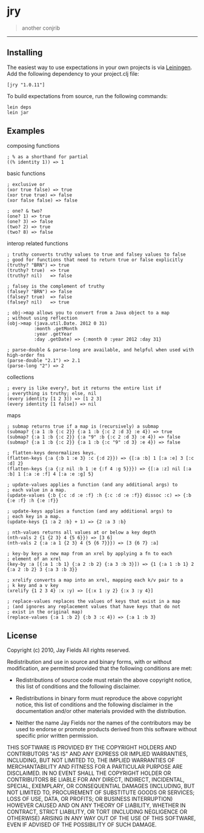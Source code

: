 # jry

> another conjrib

----------

## Installing


The easiest way to use expectations in your own projects is via
[Leiningen](http://github.com/technomancy/leiningen). Add the
following dependency to your project.clj file:

    [jry "1.0.11"]

To build expectations from source, run the following commands:

    lein deps
    lein jar

## Examples

composing functions
    
    ; % as a shorthand for partial
    ((% identity 1)) => 1
    
basic functions

    ; exclusive or
    (xor true false) => true
    (xor true true) => false
    (xor false false) => false
    
    ; one? & two?
    (one? 1) => true
    (one? 3) => false
    (two? 2) => true
    (two? 8) => false

interop related functions

    ; truthy converts truthy values to true and falsey values to false
    ; good for functions that need to return true or false explicitly
    (truthy? "BRN") => true
    (truthy? true)  => true
    (truthy? nil)   => false

    ; falsey is the complement of truthy
    (falsey? "BRN") => false
    (falsey? true)  => false
    (falsey? nil)   => true

    ; obj->map allows you to convert from a Java object to a map
    ; without using reflection
    (obj->map (java.util.Date. 2012 0 31)
              :month .getMonth
              :year .getYear
              :day .getDate) => {:month 0 :year 2012 :day 31}
              
    ; parse-double & parse-long are available, and helpful when used with high-order fns
    (parse-double "2.1") => 2.1
    (parse-long "2") => 2

collections
   
    ; every is like every?, but it returns the entire list if
    ; everything is truthy; else, nil
    (every identity [1 2 3]) => [1 2 3]
    (every identity [1 false]) => nil

maps

    ; submap returns true if a map is (recursively) a submap
    (submap? {:a 1 :b {:c 2}} {:a 1 :b {:c 2 :d 3} :e 4}) => true
    (submap? {:a 1 :b {:c 2}} {:a "9" :b {:c 2 :d 3} :e 4}) => false
    (submap? {:a 1 :b {:c 2}} {:a 1 :b {:c "9" :d 3} :e 4}) => false

    ; flatten-keys denormalizes keys.
    (flatten-keys {:a {:b 1 :e 3} :c {:d 2}}) => {[:a :b] 1 [:a :e] 3 [:c :d] 2}
    (flatten-keys {:a {:z nil :b 1 :e {:f 4 :g 5}}}) => {[:a :z] nil [:a :b] 1 [:a :e :f] 4 [:a :e :g] 5} 

    ; update-values applies a function (and any additional args) to
    ; each value in a map. 
    (update-values {:b {:c :d :e :f} :h {:c :d :e :f}} dissoc :c) => {:b {:e :f} :h {:e :f}}

    ; update-keys applies a function (and any additional args) to
    ; each key in a map.
    (update-keys {1 :a 2 :b} + 1) => {2 :a 3 :b}

    ; nth-values returns all values at or below a key depth
    (nth-vals 2 {1 {2 3} 4 {5 6}}) => [3 6]
    (nth-vals 2 {:a :a 1 {2 3} 4 {5 {6 7}}}) => [3 {6 7} :a]

    ; key-by keys a new map from an xrel by applying a fn to each
    ; element of an xrel
    (key-by :a [{:a 1 :b 1} {:a 2 :b 2} {:a 3 :b 3}]) => {1 {:a 1 :b 1} 2 {:a 2 :b 2} 3 {:a 3 :b 3}}

    ; xrelify converts a map into an xrel, mapping each k/v pair to a
    ; k key and a v key
    (xrelify {1 2 3 4} :x :y) => [{:x 1 :y 2} {:x 3 :y 4}]

    ; replace-values replaces the values of keys that exist in a map
    ; (and ignores any replacement values that have keys that do not
    ; exist in the original map)
    (replace-values {:a 1 :b 2} {:b 3 :c 4}) => {:a 1 :b 3}
    
## License

Copyright (c) 2010, Jay Fields
All rights reserved.

Redistribution and use in source and binary forms, with or without modification, are permitted provided that the following conditions are met:

* Redistributions of source code must retain the above copyright notice, this list of conditions and the following disclaimer.

* Redistributions in binary form must reproduce the above copyright notice, this list of conditions and the following disclaimer in the documentation and/or other materials provided with the distribution.

* Neither the name Jay Fields nor the names of the contributors may be used to endorse or promote products derived from this software without specific prior written permission.

THIS SOFTWARE IS PROVIDED BY THE COPYRIGHT HOLDERS AND CONTRIBUTORS "AS IS" AND ANY EXPRESS OR IMPLIED WARRANTIES, INCLUDING, BUT NOT LIMITED TO, THE IMPLIED WARRANTIES OF MERCHANTABILITY AND FITNESS FOR A PARTICULAR PURPOSE ARE DISCLAIMED. IN NO EVENT SHALL THE COPYRIGHT HOLDER OR CONTRIBUTORS BE LIABLE FOR ANY DIRECT, INDIRECT, INCIDENTAL, SPECIAL, EXEMPLARY, OR CONSEQUENTIAL DAMAGES (INCLUDING, BUT NOT LIMITED TO, PROCUREMENT OF SUBSTITUTE GOODS OR SERVICES; LOSS OF USE, DATA, OR PROFITS; OR BUSINESS INTERRUPTION) HOWEVER CAUSED AND ON ANY THEORY OF LIABILITY, WHETHER IN CONTRACT, STRICT LIABILITY, OR TORT (INCLUDING NEGLIGENCE OR OTHERWISE) ARISING IN ANY WAY OUT OF THE USE OF THIS SOFTWARE, EVEN IF ADVISED OF THE POSSIBILITY OF SUCH DAMAGE.
